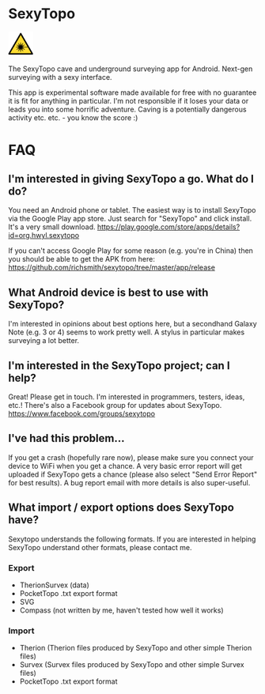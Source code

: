 
# SexyTopo

<img src="app/src/main/res/drawable-hdpi/laser_icon.png" width=10%><br> 

The SexyTopo cave and underground surveying app for Android. Next-gen surveying with a sexy interface.

This app is experimental software made available for free with no guarantee it is fit for anything in particular. I'm not responsible if it loses your data or leads you into some horrific adventure. Caving is a potentially dangerous activity etc. etc. - you know the score :)


# FAQ

## I'm interested in giving SexyTopo a go. What do I do?
You need an Android phone or tablet. The easiest way is to install SexyTopo via the Google Play app store. Just search for "SexyTopo" and click install. It's a very small download.
https://play.google.com/store/apps/details?id=org.hwyl.sexytopo

If you can't access Google Play for some reason (e.g. you're in China) then you should be able to get the APK from here: https://github.com/richsmith/sexytopo/tree/master/app/release

## What Android device is best to use with SexyTopo?
I'm interested in opinions about best options here, but a secondhand Galaxy Note (e.g. 3 or 4) seems to work pretty well. A stylus in particular makes surveying a lot better.

## I'm interested in the SexyTopo project; can I help?
Great! Please get in touch. I'm interested in programmers, testers, ideas, etc.! There's also a Facebook group for updates about SexyTopo.
https://www.facebook.com/groups/sexytopo

## I've had this problem...
If you get a crash (hopefully rare now), please make sure you connect your device to WiFi when you get a chance. A very basic error report will get uploaded if SexyTopo gets a chance (please also select "Send Error Report" for best results). A bug report email with more details is also super-useful.

## What import / export options does SexyTopo have?
Sexytopo understands the following formats. If you are interested in helping SexyTopo understand other formats, please contact me.

### Export
* TherionSurvex (data)
* PocketTopo .txt export format
* SVG
* Compass (not written by me, haven't tested how well it works)

### Import
+ Therion (Therion files produced by SexyTopo and other simple Therion files)
+ Survex (Survex files produced by SexyTopo and other simple Survex files)
+ PocketTopo .txt export format

